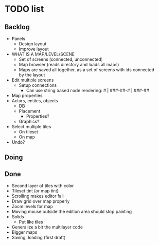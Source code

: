 # TODO list

## Backlog 

- Panels
    - Design layout
    - Improve layout
- WHAT IS A MAP/LEVEL/SCENE
    - Set of screens (connected, unconnected)
    - Map browser (reads directory and loads all maps)
    - Maps are saved all together, as a set of screens with ids connected by the layout
- Edit multiple screens
    - Setup connections
        + Can use string based node rendering:
                    #
                    |
                ###-##-#
                  |
                 ###-##
- Map properties
- Actors, entites, objects
    - DB
    - Placement
        - Properties?
    - Graphics?
- Select multiple tiles
    - On tileset
    - On map
- Undo?

## Doing

## Done

- Second layer of tiles with color
- Tileset tint (or map tint)
- Scrolling makes editor fail
- Draw grid over map properly
- Zoom levels for map
- Moving mouse outside the edition area should stop painting
- Solids
    - Put like tiles
- Generalize a bit the multilayer code
- Bigger maps
- Saving, loading (first draft)